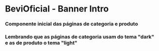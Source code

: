 # BeviOficial - Banner Intro

### Componente inicial das páginas de categoria e produto

### Lembrando que as páginas de categoria usam do tema "dark" e as de produto o tema "light"
